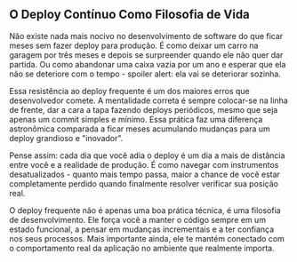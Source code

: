 ## O Deploy Contínuo Como Filosofia de Vida

Não existe nada mais nocivo no desenvolvimento de software do que ficar meses sem fazer deploy para produção. É como deixar um carro na garagem por três meses e depois se surpreender quando ele não quer dar partida. Ou como abandonar uma caixa vazia por um ano e esperar que ela não se deteriore com o tempo - spoiler alert: ela vai se deteriorar sozinha.

Essa resistência ao deploy frequente é um dos maiores erros que desenvolvedor comete. A mentalidade correta é sempre colocar-se na linha de frente, dar a cara a tapa fazendo deploys periódicos, mesmo que seja apenas um commit simples e mínimo. Essa prática faz uma diferença astronômica comparada a ficar meses acumulando mudanças para um deploy grandioso e "inovador".

Pense assim: cada dia que você adia o deploy é um dia a mais de distância entre você e a realidade de produção. É como navegar com instrumentos desatualizados - quanto mais tempo passa, maior a chance de você estar completamente perdido quando finalmente resolver verificar sua posição real.

O deploy frequente não é apenas uma boa prática técnica, é uma filosofia de desenvolvimento. Ele força você a manter o código sempre em um estado funcional, a pensar em mudanças incrementais e a ter confiança nos seus processos. Mais importante ainda, ele te mantém conectado com o comportamento real da aplicação no ambiente que realmente importa.
